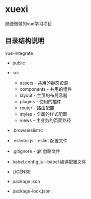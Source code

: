 # xuexi

随便做做的vue学习项目

## 目录结构说明

vue-integrate

- public

- src
  - assets - 共用的静态资源
  - components - 共用的组件
  - layout - 主页的布局容器
  - plugins - 使用的插件
  - router - 路由配置
  - styles - 全局的样式配置
  - views - 主业务的页面路径
- .browserslistrc
- .eslintrc.js - eslint 配置文件
- .gitignore - git 忽略文件
- babel.config.js - babel 编译配置文件
- LICENSE
- package.json
- package-lock.json




